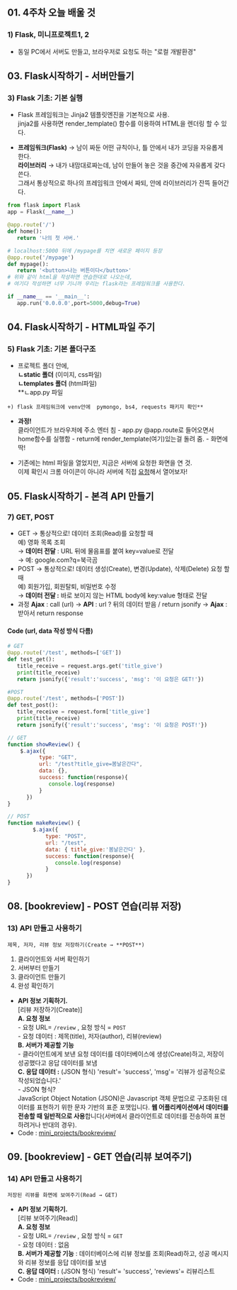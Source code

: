 ## 01. 4주차 오늘 배울 것
### 1) Flask, 미니프로젝트1, 2
- 동일 PC에서 서버도 만들고, 브라우저로 요청도 하는 "로컬 개발환경"

## 03. Flask시작하기 - 서버만들기
### 3) Flask 기초: 기본 실행
- Flask 프레임워크는 Jinja2 템플릿엔진을 기본적으로 사용.
<br> jinja2를 사용하면 render_template() 함수를 이용하여 HTML을 렌더링 할 수 있다.

- **프레임워크(Flask)** → 남이 짜둔 어떤 규칙이나, 틀 안에서 내가 코딩을 자유롭게 한다.
<br> **라이브러리** → 내가 내맘대로짜는데, 남이 만들어 놓은 것을 중간에 자유롭게 갖다 쓴다.
<br> 그래서 통상적으로 하나의 프레임워크 안에서 짜되, 안에 라이브러리가 잔뜩 들어간다.
```python
from flask import Flask
app = Flask(__name__)

@app.route('/')
def home():
   return '나의 첫 서버.'

# localhost:5000 뒤에 /mypage를 치면 새로운 페이지 등장
@app.route('/mypage')
def mypage():
   return '<button>나는 버튼이다</button>'
# 위와 같이 html을 작성하면 연습한대로 나오는데,
# 여기다 작성하면 너무 기니까 우리는 flask라는 프레임워크를 사용한다.

if __name__ == '__main__':
   app.run('0.0.0.0',port=5000,debug=True)
```

## 04. Flask시작하기 - HTML파일 주기
### 5) Flask 기초: 기본 폴더구조
- 프로젝트 폴더 안에,
<br> **ㄴstatic 폴더** (이미지, css파일)
<br> **ㄴtemplates 폴더** (html파일)
<br> **ㄴapp.py 파일

`+) flask 프레임워크에 venv안에  pymongo, bs4, requests 패키지 확인**`

- **과정!**
<br> 클라이언트가 브라우저에 주소 엔터 침 - app.py @app.route로 들어오면서 home함수를 실행함 - return에 render_template(여기)있는걸 돌려 줌. - 화면에 딱!

- 기존에는 html 파일을 열었지만, 지금은 서버에 요청한 화면을 연 것.
<br> 이제 확인시 크롬 아이콘이 아니라 서버에 직접 [요청](http://localhost:5000/)해서 열어보자!

## 05. Flask시작하기 - 본격 API 만들기
### 7) GET, POST
- GET  →  통상적으로! 데이터 조회(Read)를 요청할 때
<br> 예) 영화 목록 조회
<br> → **데이터 전달** : URL 뒤에 물음표를 붙여 key=value로 전달
<br> → 예: google.com?q=북극곰
- POST → 통상적으로! 데이터 생성(Create), 변경(Update), 삭제(Delete) 요청 할 때
<br> 예) 회원가입, 회원탈퇴, 비밀번호 수정
<br> → **데이터 전달 :** 바로 보이지 않는 HTML body에 key:value 형태로 전달
- 과정
**Ajax** : call (url) → **API** : url ? 뒤의 데이터 받음 / return jsonify → **Ajax** : 받아서 return response
#### Code (url, data 작성 방식 다름)
```python
# GET
@app.route('/test', methods=['GET'])
def test_get():
   title_receive = request.args.get('title_give')
   print(title_receive)
   return jsonify({'result':'success', 'msg': '이 요청은 GET!'})

#POST
@app.route('/test', methods=['POST'])
def test_post():
   title_receive = request.form['title_give']
   print(title_receive)
   return jsonify({'result':'success', 'msg': '이 요청은 POST!'})
```
```jsx
// GET
function showReview() {
    $.ajax({
	      type: "GET",
	      url: "/test?title_give=봄날은간다",
	      data: {},
	      success: function(response){
	         console.log(response)
	      }
 	  })
}

// POST
function makeReview() {
		$.ajax({
		    type: "POST",
		    url: "/test",
		    data: { title_give:'봄날은간다' },
		    success: function(response){
		       console.log(response)
		    }
	  })
}
```

## 08. [bookreview] - POST 연습(리뷰 저장)
### 13) API 만들고 사용하기
`제목, 저자, 리뷰 정보 저장하기(Create → **POST**)`
1. 클라이언트와 서버 확인하기
2. 서버부터 만들기
3. 클라이언트 만들기
4. 완성 확인하기

- **API 정보 기획하기.**
<br> [리뷰 저장하기(Create)]
<br> **A. 요청 정보**
<br> - 요청 URL= `/review` , 요청 방식 = `POST` 
<br> - 요청 데이터 : 제목(title), 저자(author), 리뷰(review)
<br> **B. 서버가 제공할 기능**
<br> - 클라이언트에게 보낸 요청 데이터를 데이터베이스에 생성(Create)하고, 저장이 성공했다고 응답 데이터를 보냄
<br> **C. 응답 데이터  :** (JSON 형식) 'result'= 'success',  'msg'= '리뷰가 성공적으로 작성되었습니다.'
<br> - JSON 형식?
<br> JavaScript Object Notation (JSON)은 Javascript 객체 문법으로 구조화된 데이터를 표현하기 위한 문자 기반의 표준 포맷입니다. **웹 어플리케이션에서 데이터를 전송할 때 일반적으로 사용**합니다(서버에서 클라이언트로 데이터를 전송하여 표현하려거나 반대의 경우).
- Code : [mini_projects/bookreview/](https://github.com/2nchanter/SCC_Beginner_class/tree/main/mini_projects/bookreview)

## 09. [bookreview] - GET 연습(리뷰 보여주기)
### 14) API 만들고 사용하기
`저장된 리뷰를 화면에 보여주기(Read → GET)`

- **API 정보 기획하기.**
<br> [리뷰 보여주기(Read)]
<br> **A. 요청 정보**
<br> - 요청 URL= `/review` , 요청 방식 = `GET` 
<br> - 요청 데이터 : 없음
<br> **B. 서버가 제공할 기능** :  데이터베이스에 리뷰 정보를 조회(Read)하고, 성공 메시지와 리뷰 정보를 응답 데이터를 보냄
<br> **C. 응답 데이터  :** (JSON 형식) 'result'= 'success',  'reviews'= 리뷰리스트
- Code : [mini_projects/bookreview/](https://github.com/2nchanter/SCC_Beginner_class/tree/main/mini_projects/bookreview)
